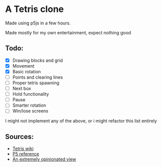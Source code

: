 # A Tetris clone
Made using p5js in a few hours.

Made mostly for my own entertainment, expect nothing good

## Todo:
- [x] Drawing blocks and grid
- [x] Movement
- [x] Basic rotation
- [ ] Points and clearing lines
- [ ] Proper tetris spawning
- [ ] Next box
- [ ] Hold functionality
- [ ] Pause
- [ ] Smarter rotation
- [ ] Win/lose screens

I might not implement any of the above, or i might refactor this list entirely

## Sources:
- [Tetris wiki](https://tetris.fandom.com/wiki/SRS?file=SRS-pieces.png)  
- [P5 reference](https://p5js.org/reference/)
- [An extremely opinionated view](https://github.com/mrcpj1998)
